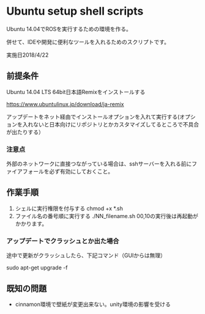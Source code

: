 # Ubuntu setup shell scripts
Ubuntu 14.04でROSを実行するための環境を作る。

併せて、IDEや開発に便利なツールを入れるためのスクリプトです。

実施日2018/4/22

## 前提条件
Ubuntu 14.04 LTS 64bit日本語Remixをインストールする

https://www.ubuntulinux.jp/download/ja-remix

アップデートをネット経由でインストールオプションを入れて実行する(オプションを入れないと日本向けにリポジトリとかカスタマイズしてるところで不具合が出たりする）

### 注意点
外部のネットワークに直接つながっている場合は、sshサーバーを入れる前にファイアフォールを必ず有効にしておくこと。

## 作業手順
1. シェルに実行権限を付与する
chmod +x *.sh
2. ファイル名の番号順に実行する
./NN_filename.sh
00,10の実行後は再起動がかかります。

### アップデートでクラッシュとか出た場合
途中で更新がクラッシュしたら、下記コマンド（GUIからは無理）

sudo apt-get upgrade -f

## 既知の問題
- cinnamon環境で壁紙が変更出来ない。unity環境の影響を受ける
